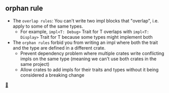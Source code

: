 ## orphan rule

* The `overlap rules`: You can't write two impl blocks that "overlap", i.e. apply to some of the same types. 
    - For example, `impl<T: Debug>` Trait for T overlaps with `impl<T: Display>` Trait for T because some types might implement both
* The `orphan rules` forbid you from writing an impl where both the trait and the type are defined in a different crate.
	- Prevent dependency problem where multiple crates write conflicting impls on the same type (meaning we can't use both crates in the same project)
	- Allow crates to add impls for their traits and types without it being considered a breaking change

[📒](https://github.com/Ixrec/rust-orphan-rules#:~:text=The%20%22orphan%20rules%22%2C%20very,This%20is%20meant%20to%3A&text=Allow%20crates%20to%20add%20impl,being%20considered%20a%20breaking%20change)
